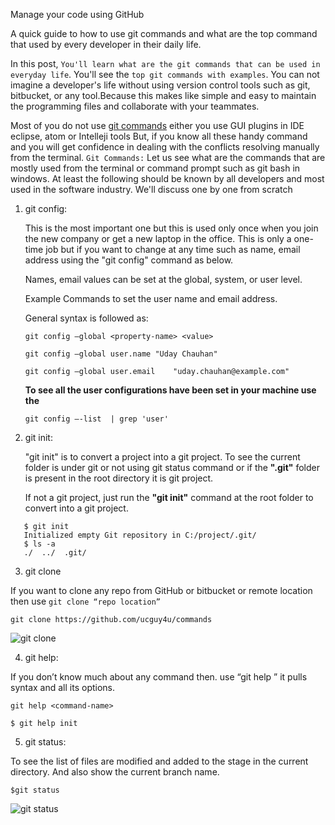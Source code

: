 Manage your code using GitHub

A quick guide to how to use git commands and what are the top command that used by every developer in their daily life.

In this post, `You'll learn what are the git commands that can be used in everyday life`. You'll see the `top git commands with examples`. You can not imagine a developer's life without using version control tools such as git, bitbucket, or any tool.Because this makes like simple and easy to maintain the programming files and collaborate with your teammates.

Most of you do not use [git commands](https://git-scm.com/docs) either you use GUI plugins in IDE eclipse, atom or Intelleji tools
But, if you know all these handy command and you will get confidence in dealing with the conflicts resolving manually from the terminal.
`Git Commands:` Let us see what are the commands that are mostly used from the terminal or command prompt such as git bash in windows. At least the following should be known by all developers and most used in the software industry. We'll discuss one by one from scratch

1. git config:

   This is the most important one but this is used only once when you join the new company or get a new laptop in the office. This is only a one-time job but if you want to change at any time such as name, email address using the "git config" command as below.

   Names, email values can be set at the global, system, or user level.

   Example Commands to set the user name and email address.

   General syntax is followed as:

   `git config –global <property-name> <value>`

   `git config –global user.name "Uday Chauhan"`

   `git config –global user.email    "uday.chauhan@example.com"`

   **To see all the user configurations have been set in    your machine use the**

   `git config –-list  | grep 'user'`

2. git init:

   "git init" is to convert a project into a git project. To see the current folder is under git or not using git status command or if the **".git"** folder is present in the root directory it is git project.

   If not a git project, just run the **"git init"** command at the root folder to convert into a git project.
```
   $ git init
   Initialized empty Git repository in C:/project/.git/
   $ ls -a
   ./  ../  .git/
```

3. git clone

  If you want to clone any repo from GitHub or bitbucket or remote location then use ```git clone “repo location”```

  ```git clone https://github.com/ucguy4u/commands```

  ![git clone](../master/img/git_clone.png?raw=true "git clone")

4. git help:

  If you don’t know much about any command then. use “git help <command-name>” it pulls syntax and all its options.

  ```git help <command-name>```

  ```$ git help init```

5. git status:

  To see the list of files are modified and added to the stage in the current directory. And also show the current branch name.

   ```$git status```

   ![git status](../master/img/git_staus.png?raw=true "git status")
